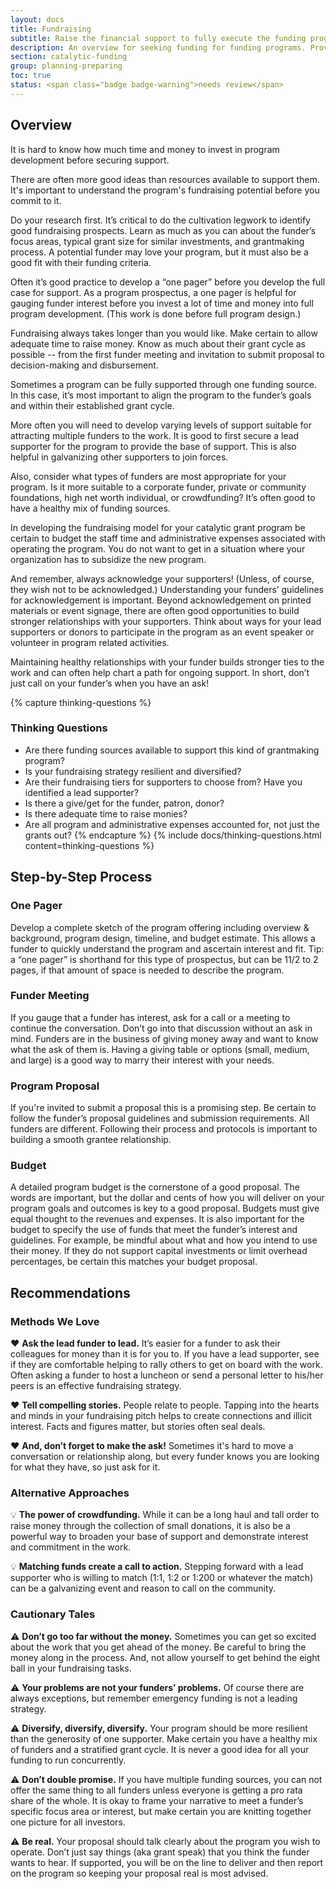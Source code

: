 ```yaml
---
layout: docs
title: Fundraising
subtitle: Raise the financial support to fully execute the funding program and related organizational expenses.
description: An overview for seeking funding for funding programs. Provides helpful steps to take to gauge interest in a funding program from funders and pursue different funders for different components of the program. Useful for intermediaries that need to raise the funds in order to then re-grant them.
section: catalytic-funding
group: planning-preparing
toc: true
status: <span class="badge badge-warning">needs review</span>
---
```


## Overview

It is hard to know how much time and money to invest in program development before securing support.

There are often more good ideas than resources available to support them. It's important to understand the program's fundraising potential before you commit to it.

Do your research first. It’s critical to do the cultivation legwork to identify good fundraising prospects. Learn as much as you can about the funder’s focus areas, typical grant size for similar investments, and grantmaking process. A potential funder may love your program, but it must also be a good fit with their funding criteria.

Often it’s good practice to develop a “one pager” before you develop the full case for support. As a program prospectus, a one pager is helpful for gauging funder interest before you invest a lot of time and money into full program development. (This work is done before full program design.)

Fundraising always takes longer than you would like. Make certain to allow adequate time to raise money. Know as much about their grant cycle as possible -- from the first funder meeting and invitation to submit proposal to decision-making and disbursement.

Sometimes a program can be fully supported through one funding source. In this case, it’s most important to align the program to the funder’s goals and within their established grant cycle.

More often you will need to develop varying levels of support suitable for attracting multiple funders to the work. It is good to first secure a lead supporter for the program to provide the base of support. This is also helpful in galvanizing other supporters to join forces.

Also, consider what types of funders are most appropriate for your program. Is it more suitable to a corporate funder, private or community foundations, high net worth individual, or crowdfunding? It’s often good to have a healthy mix of funding sources.

In developing the fundraising model for your catalytic grant program be certain to budget the staff time and administrative expenses associated with operating the program. You do not want to get in a situation where your organization has to subsidize the new program.

And remember, always acknowledge your supporters! (Unless, of course, they wish not to be acknowledged.) Understanding your funders’ guidelines for acknowledgement is important. Beyond acknowledgement on printed materials or event signage, there are often good opportunities to build stronger relationships with your supporters. Think about ways for your lead supporters or donors to participate in the program as an event speaker or volunteer in program related activities.

Maintaining healthy relationships with your funder builds stronger ties to the work and can often help chart a path for ongoing support. In short, don’t just call on your funder’s when you have an ask!

{% capture thinking-questions %}
### Thinking Questions

* Are there funding sources available to support this kind of grantmaking program?
* Is your fundraising strategy resilient and diversified?
* Are their fundraising tiers for supporters to choose from? Have you identified a lead supporter?
* Is there a give/get for the funder, patron, donor?
* Is there adequate time to raise monies?
* Are all program and administrative expenses accounted for, not just the grants out?
{% endcapture %}
{% include docs/thinking-questions.html content=thinking-questions %}

<!--### Getting Started
asdf-->

## Step-by-Step Process

### One Pager

Develop a complete sketch of the program offering including overview & background, program design, timeline, and budget estimate. This allows a funder to quickly understand the program and ascertain interest and fit. Tip: a “one pager” is shorthand for this type of prospectus, but can be 11/2 to 2 pages, if that amount of space is needed to describe the program.

### Funder Meeting

If you gauge that a funder has interest, ask for a call or a meeting to continue the conversation. Don’t go into that discussion without an ask in mind. Funders are in the business of giving money away and want to know what the ask of them is. Having a giving table or options (small, medium, and large) is a good way to marry their interest with your needs.

### Program Proposal

If you're invited to submit a proposal this is a promising step. Be certain to follow the funder’s proposal guidelines and submission requirements. All funders are different. Following their process and protocols is important to building a smooth grantee relationship.

### Budget

A detailed program budget is the cornerstone of a good proposal. The words are important, but the dollar and cents of how you will deliver on your program goals and outcomes is key to a good proposal. Budgets must give equal thought to the revenues and expenses. It is also important for the budget to specify the use of funds that meet the funder’s interest and guidelines. For example, be mindful about what and how you intend to use their money. If they do not support capital investments or limit overhead percentages, be certain this matches your budget proposal.

## Recommendations

### Methods We Love

:heart: **Ask the lead funder to lead.** It’s easier for a funder to ask their colleagues for money than it is for you to. If you have a lead supporter, see if they are comfortable helping to rally others to get on board with the work. Often asking a funder to host a luncheon or send a personal letter to his/her peers is an effective fundraising strategy.

:heart: **Tell compelling stories.** People relate to people. Tapping into the hearts and minds in your fundraising pitch helps to create connections and illicit interest. Facts and figures matter, but stories often seal deals.

:heart: **And, don’t forget to make the ask!** Sometimes it's hard to move a conversation or relationship along, but every funder knows you are looking for what they have, so just ask for it.

### Alternative Approaches

:bulb: **The power of crowdfunding.** While it can be a long haul and tall order to raise money through the collection of small donations, it is also be a powerful way to broaden your base of support and demonstrate interest and commitment in the work.

:bulb: **Matching funds create a call to action.** Stepping forward with a lead supporter who is willing to match (1:1, 1:2 or 1:200 or whatever the match) can be a galvanizing event and reason to call on the community.

### Cautionary Tales

:warning: **Don’t go too far without the money.** Sometimes you can get so excited about the work that you get ahead of the money. Be careful to bring the money along in the process. And, not allow yourself to get behind the eight ball in your fundraising tasks.

:warning: **Your problems are not your funders’ problems.** Of course there are always exceptions, but remember emergency funding is not a leading strategy.

:warning: **Diversify, diversify, diversify.** Your program should be more resilient than the generosity of one supporter. Make certain you have a healthy mix of funders and a stratified grant cycle. It is never a good idea for all your funding to run concurrently.

:warning: **Don’t double promise.** If you have multiple funding sources, you can not offer the same thing to all funders unless everyone is getting a pro rata share of the whole. It is okay to frame your narrative to meet a funder’s specific focus area or interest, but make certain you are knitting together one picture for all investors.

:warning: **Be real.** Your proposal should talk clearly about the program you wish to operate. Don’t just say things (aka grant speak) that you think the funder wants to hear. If supported, you will be on the line to deliver and then report on the program so keeping your proposal real is most advised.
